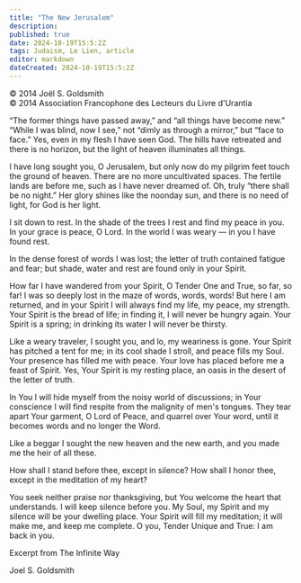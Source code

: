 ```yaml
---
title: "The New Jerusalem"
description: 
published: true
date: 2024-10-19T15:5:2Z
tags: Judaism, Le Lien, article
editor: markdown
dateCreated: 2024-10-19T15:5:2Z
---
```


<p class="v-card v-sheet theme--light gray lighten-3 px-2">© 2014 Joël S. Goldsmith<br>© 2014 Association Francophone des Lecteurs du Livre d'Urantia</p>


“The former things have passed away,” and “all things have become new.” “While I was blind, now I see,” not “dimly as through a mirror,” but “face to face.” Yes, even in my flesh I have seen God. The hills have retreated and there is no horizon, but the light of heaven illuminates all things.

I have long sought you, O Jerusalem, but only now do my pilgrim feet touch the ground of heaven. There are no more uncultivated spaces. The fertile lands are before me, such as I have never dreamed of. Oh, truly “there shall be no night.” Her glory shines like the noonday sun, and there is no need of light, for God is her light.

I sit down to rest. In the shade of the trees I rest and find my peace in you. In your grace is peace, O Lord. In the world I was weary — in you I have found rest.

In the dense forest of words I was lost; the letter of truth contained fatigue and fear; but shade, water and rest are found only in your Spirit.

How far I have wandered from your Spirit, O Tender One and True, so far, so far! I was so deeply lost in the maze of words, words, words! But here I am returned, and in your Spirit I will always find my life, my peace, my strength. Your Spirit is the bread of life; in finding it, I will never be hungry again. Your Spirit is a spring; in drinking its water I will never be thirsty.

Like a weary traveler, I sought you, and lo, my weariness is gone. Your Spirit has pitched a tent for me; in its cool shade I stroll, and peace fills my Soul. Your presence has filled me with peace. Your love has placed before me a feast of Spirit. Yes, Your Spirit is my resting place, an oasis in the desert of the letter of truth.

In You I will hide myself from the noisy world of discussions; in Your conscience I will find respite from the malignity of men's tongues. They tear apart Your garment, O Lord of Peace, and quarrel over Your word, until it becomes words and no longer the Word.

Like a beggar I sought the new heaven and the new earth, and you made me the heir of all these.

How shall I stand before thee, except in silence? How shall I honor thee, except in the meditation of my heart?

You seek neither praise nor thanksgiving, but You welcome the heart that understands. I will keep silence before you. My Soul, my Spirit and my silence will be your dwelling place. Your Spirit will fill my meditation; it will make me, and keep me complete. O you, Tender Unique and True: I am back in you.

Excerpt from The Infinite Way

Joel S. Goldsmith

